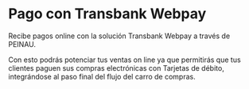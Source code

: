 # Pago con Transbank Webpay

Recibe pagos online con la solución Transbank Webpay a través de PEINAU.

Con esto podrás potenciar tus ventas on line ya que permitirás que tus clientes paguen sus compras electrónicas con Tarjetas de débito, integrándose al paso final del flujo del carro de compras.
